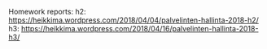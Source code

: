 Homework reports:
h2: https://heikkima.wordpress.com/2018/04/04/palvelinten-hallinta-2018-h2/
h3: https://heikkima.wordpress.com/2018/04/16/palvelinten-hallinta-2018-h3/
